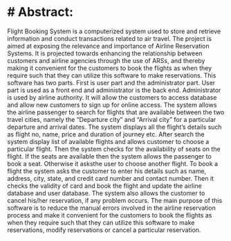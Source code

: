 # # Abstract:
Flight Booking System is a computerized system used to store and
retrieve information and conduct transactions related to air travel.
The project is aimed at exposing the relevance and importance of
Airline Reservation Systems. It is projected towards enhancing the
relationship between customers and airline agencies through the use
of ARSs, and thereby making it convenient for the customers to book
the flights as when they require such that they can utilize this
software to make reservations. This software has two parts. First is
user part and the administrator part. User part is used as a front end
and administrator is the back end. Administrator is used by airline
authority. It will allow the customers to access database and allow
new customers to sign up for online access. The system allows the
airline passenger to search for flights that are available between the
two travel cities, namely the “Departure city” and “Arrival city” for a
particular departure and arrival dates. The system displays all the
flight’s details such as flight no, name, price and duration of journey
etc. After search the system display list of available flights and allows
customer to choose a particular flight. Then the system checks for
the availability of seats on the flight. If the seats are available then
the system allows the passenger to book a seat. Otherwise it asksthe
user to choose another flight. To book a flight the system asks the
customer to enter his details such as name, address, city, state, and
credit card number and contact number. Then it checks the validity
of card and book the flight and update the airline database and user
database. The system also allows the customer to cancel his/her
reservation, if any problem occurs. The main purpose of this
software is to reduce the manual errors involved in the airline
reservation process and make it convenient for the customers to
book the flights as when they require such that they can utilize this
software to make reservations, modify reservations or cancel a
particular reservation.
